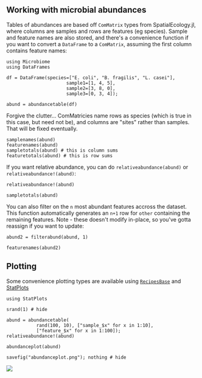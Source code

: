 ## Working with microbial abundances

Tables of abundances are based off `ComMatrix` types from SpatialEcology.jl,
where columns are samples and rows are features (eg species). Sample and feature
names are also stored, and there's a convenience function if you want to convert
a `DataFrame` to a `ComMatrix`, assuming the first column contains feature
names:

```@repl 1
using Microbiome
using DataFrames

df = DataFrame(species=["E. coli", "B. fragilis", "L. casei"],
                      sample1=[1, 4, 5],
                      sample2=[3, 8, 0],
                      sample3=[0, 3, 4]);

abund = abundancetable(df)
```

Forgive the clutter... ComMatricies name rows as species (which is true in this
case, but need not be), and columns are "sites" rather than samples. That will
be fixed eventually.

```@repl 1
samplenames(abund)
featurenames(abund)
sampletotals(abund) # this is column sums
featuretotals(abund) # this is row sums
```

If you want relative abundance, you can do `relativeabundance(abund)` or
`relativeabundance!(abund)`:

```@repl 1
relativeabundance!(abund)

sampletotals(abund)
 ```

You can also filter on the `n` most abundant features accross the dataset. This
function automatically generates an `n+1` row for `other` containing the
remaining features. Note - these doesn't modify in-place, so you've gotta
reassign if you want to update:

```@repl 1
abund2 = filterabund(abund, 1)

featurenames(abund2)
 ```

## Plotting

Some convenience plotting types are available using [`RecipesBase`][1] and
[StatPlots][2]

[1]: https://github.com/juliaplots/recipesbase.jl
[2]: https://github.com/juliaplots/StatPlots.jl

```@repl 1
using StatPlots

srand(1) # hide

abund = abundancetable(
           rand(100, 10), ["sample_$x" for x in 1:10],
           ["feature_$x" for x in 1:100]);
relativeabundance!(abund)

abundanceplot(abund)

savefig("abundanceplot.png"); nothing # hide
```

![](abundanceplot.png)
